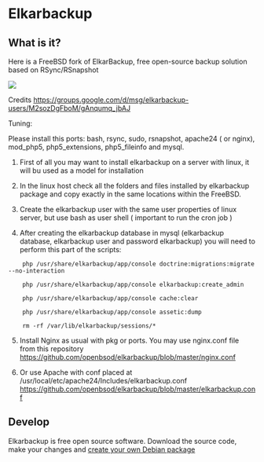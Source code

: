 # Elkarbackup

## What is it?
Here is a FreeBSD fork of ElkarBackup, free open-source backup solution based on RSync/RSnapshot

<img src="http://elkarbackup.org/images/screenshots/eb-jobs.png" />

Credits https://groups.google.com/d/msg/elkarbackup-users/M2sozDgFboM/gAnqumq_jbAJ

Tuning:

Please install this ports: bash, rsync, sudo, rsnapshot, apache24 ( or nginx), mod_php5, php5_extensions, php5_fileinfo and mysql.

1. First of all you may want to install elkarbackup on a server with linux, it will bu used as a model for installation
 
2. In the linux host check all the folders and files installed by elkarbackup package and copy exactly in the same locations within the FreeBSD.
 
3. Create the elkarbackup user with the same user properties of linux server, but use bash as user shell ( important to run the cron job )
 
4. After creating the elkarbackup database in mysql (elkarbackup database, elkarbackup user and password elkarbackup) you will need to perform this part of the scripts:
```
	php /usr/share/elkarbackup/app/console doctrine:migrations:migrate --no-interaction

	php /usr/share/elkarbackup/app/console elkarbackup:create_admin

	php /usr/share/elkarbackup/app/console cache:clear

	php /usr/share/elkarbackup/app/console assetic:dump

	rm -rf /var/lib/elkarbackup/sessions/*
```
5. Install Nginx as usual with pkg or ports. You may use nginx.conf file from this repository
   https://github.com/openbsod/elkarbackup/blob/master/nginx.conf

6. Or use Apache with conf placed at /usr/local/etc/apache24/Includes/elkarbackup.conf
   https://github.com/openbsod/elkarbackup/blob/master/elkarbackup.conf


## Develop

Elkarbackup is free open source software. Download the source code, make your changes and [create your own Debian package](https://github.com/elkarbackup/elkarbackup/wiki/BuildPackage)

